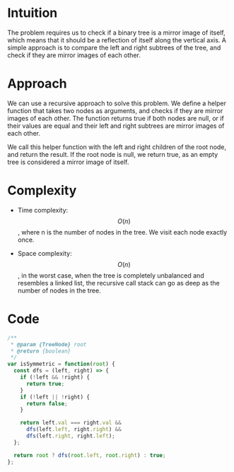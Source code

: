 # Intuition
The problem requires us to check if a binary tree is a mirror image of itself, which means that it should be a reflection of itself along the vertical axis. A simple approach is to compare the left and right subtrees of the tree, and check if they are mirror images of each other.

# Approach
We can use a recursive approach to solve this problem. We define a helper function that takes two nodes as arguments, and checks if they are mirror images of each other. The function returns true if both nodes are null, or if their values are equal and their left and right subtrees are mirror images of each other.

We call this helper function with the left and right children of the root node, and return the result. If the root node is null, we return true, as an empty tree is considered a mirror image of itself.

# Complexity
- Time complexity: $$O(n)$$, where n is the number of nodes in the tree. We visit each node exactly once.

- Space complexity: $$O(n)$$, in the worst case, when the tree is completely unbalanced and resembles a linked list, the recursive call stack can go as deep as the number of nodes in the tree.

# Code
```js
/**
 * @param {TreeNode} root
 * @return {boolean}
 */
var isSymmetric = function(root) {
  const dfs = (left, right) => {
    if (!left && !right) {
      return true;
    }
    if (!left || !right) {
      return false;
    }

    return left.val === right.val &&
      dfs(left.left, right.right) &&
      dfs(left.right, right.left);
  };

  return root ? dfs(root.left, root.right) : true;
};
```